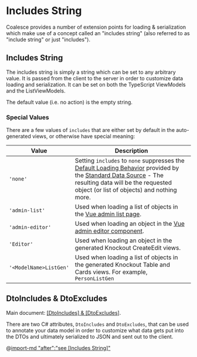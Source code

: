 # Includes String
Coalesce provides a number of extension points for loading & serialization which make use of a concept called an "includes string" (also referred to as "include string" or just "includes").

    
## Includes String
The includes string is simply a string which can be set to any arbitrary value. It is passed from the client to the server in order to customize data loading and serialization. It can be set on both the TypeScript ViewModels and the ListViewModels.

<CodeTabs>
<template #vue>

``` ts
import { PersonViewModel, PersonListViewModel } from '@/viewmodels.g'

var person = new PersonViewModel();
person.$includes = "details";

var personList = new PersonListViewModel();
personList.$includes = "details";
```

</template>
<template #knockout>

``` ts
var person = new ViewModels.Person();
person.includes = "details";

var personList = new ListViewModels.PersonList();
personList.includes = "details";
```

</template>
</CodeTabs>

The default value (i.e. no action) is the empty string.

### Special Values

There are a few values of `includes` that are either set by default in the auto-generated views, or otherwise have special meaning:

| Value | Description |
|------|---|
| `'none'` | Setting `includes` to ``none`` suppresses the [Default Loading Behavior](/modeling/model-components/data-sources.md#default-loading-behavior) provided by the [Standard Data Source](/modeling/model-components/data-sources.md#standard-data-source) - The resulting data will be the requested object (or list of objects) and nothing more. |
| `'admin-list'` | Used when loading a list of objects in the [Vue admin list page](/stacks/vue/coalesce-vue-vuetify/components/c-admin-table-page.md). |
| `'admin-editor'` | Used when loading an object in the [Vue admin editor component](/stacks/vue/coalesce-vue-vuetify/components/c-admin-editor.md). |
| `'Editor'` | Used when loading an object in the generated Knockout CreateEdit views.  |
| `'<ModelName>ListGen'` | Used when loading a list of objects in the generated Knockout Table and Cards views. For example, `PersonListGen` |


## DtoIncludes & DtoExcludes

Main document: [[DtoIncludes] & [DtoExcludes]](/modeling/model-components/attributes/dto-includes-excludes.md).

There are two C# attributes, `DtoIncludes` and `DtoExcludes`, that can be used to annotate your data model in order to customize what data gets put into the DTOs and ultimately serialized to JSON and sent out to the client.

@[import-md "after":"see [Includes String]"](../modeling/model-components/attributes/dto-includes-excludes.md)